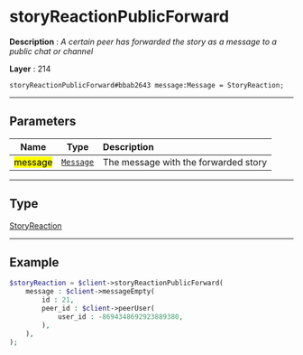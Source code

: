 # storyReactionPublicForward

**Description** : *A certain peer has forwarded the story as a message to a public chat or channel*

**Layer** : 214

```tl
storyReactionPublicForward#bbab2643 message:Message = StoryReaction;
```

---

## Parameters

| Name | Type | Description |
| :---: | :---: | :--- |
| <mark>message</mark> | [`Message`](type/Message) | The message with the forwarded story |

---

## Type

[StoryReaction](type/StoryReaction)

---

## Example

```php
$storyReaction = $client->storyReactionPublicForward(
	message : $client->messageEmpty(
		id : 21,
		peer_id : $client->peerUser(
			user_id : -8694348692923889380,
		),
	),
);
```
